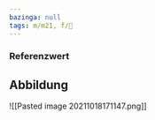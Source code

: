 ```yaml
---
bazinga: null
tags: m/m21, f/🥼
---
```

### Referenzwert
## Abbildung
![[Pasted image 20211018171147.png]]